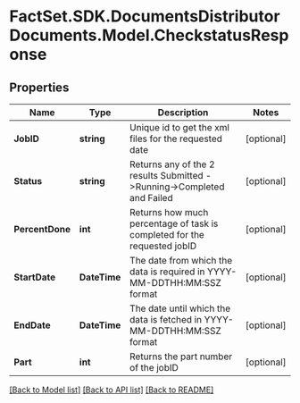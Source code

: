 # FactSet.SDK.DocumentsDistributorDocuments.Model.CheckstatusResponse

## Properties

Name | Type | Description | Notes
------------ | ------------- | ------------- | -------------
**JobID** | **string** | Unique id to get the xml files for the requested date | [optional] 
**Status** | **string** | Returns any of the 2 results Submitted -&gt;Running-&gt;Completed and Failed | [optional] 
**PercentDone** | **int** | Returns how much percentage of  task is completed for the requested jobID | [optional] 
**StartDate** | **DateTime** | The date from which the data is required in YYYY-MM-DDTHH:MM:SSZ format | [optional] 
**EndDate** | **DateTime** | The date until which the data is fetched in YYYY-MM-DDTHH:MM:SSZ format | [optional] 
**Part** | **int** | Returns the part number of the jobID | [optional] 

[[Back to Model list]](../README.md#documentation-for-models) [[Back to API list]](../README.md#documentation-for-api-endpoints) [[Back to README]](../README.md)

